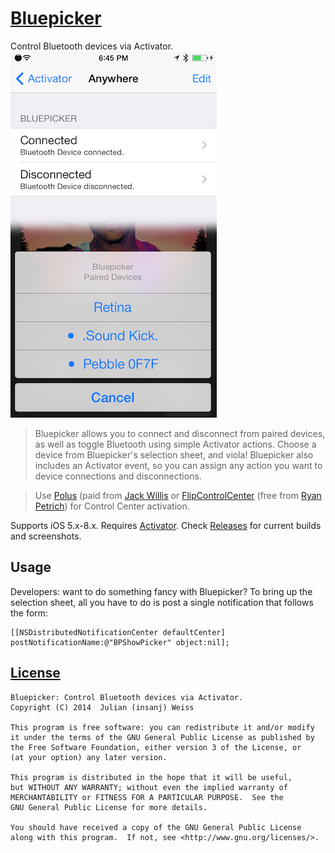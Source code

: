 # [Bluepicker](http://insanj.github.io/Bluepicker)

Control Bluetooth devices via Activator.
![ios 7 combined usage screenshot](screenie.png)

> Bluepicker allows you to connect and disconnect from paired devices, as well as toggle Bluetooth using simple Activator actions. Choose a device from Bluepicker's selection sheet, and viola! Bluepicker also includes an Activator event, so you can assign any action you want to device connections and disconnections. 

> Use [Polus](http://moreinfo.thebigboss.org/moreinfo/depiction.php?file=polusDp) (paid from [Jack Willis](https://twitter.com/J_W97) or [FlipControlCenter](http://moreinfo.thebigboss.org/moreinfo/depiction.php?file=flipcontrolcenterDp) (free from [Ryan Petrich](https://twitter.com/rpetrich)) for Control Center activation.

Supports iOS 5.x-8.x. Requires [Activator](http://rpetri.ch/cydia/activator/). Check [Releases](https://github.com/insanj/Bluepicker/releases) for current builds and screenshots.

## Usage

Developers: want to do something fancy with Bluepicker? To bring up the selection sheet, all you have to do is post a single notification that follows the form:

	[[NSDistributedNotificationCenter defaultCenter] postNotificationName:@"BPShowPicker" object:nil];
	
## [License](LICENSE.md)

	Bluepicker: Control Bluetooth devices via Activator.
	Copyright (C) 2014  Julian (insanj) Weiss
	
    This program is free software: you can redistribute it and/or modify
    it under the terms of the GNU General Public License as published by
    the Free Software Foundation, either version 3 of the License, or
    (at your option) any later version.

    This program is distributed in the hope that it will be useful,
    but WITHOUT ANY WARRANTY; without even the implied warranty of
    MERCHANTABILITY or FITNESS FOR A PARTICULAR PURPOSE.  See the
    GNU General Public License for more details.

    You should have received a copy of the GNU General Public License
    along with this program.  If not, see <http://www.gnu.org/licenses/>.
